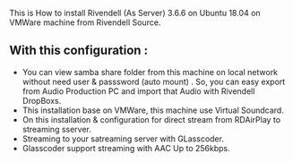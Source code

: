 This is How to install Rivendell (As Server) 3.6.6 on Ubuntu 18.04 on VMWare machine from Rivendell Source.

## With this configuration :
- You can view samba share folder from this machine on local network without need user & passsword (auto mount) . So, you can easy export from Audio Production PC and import that Audio with Rivendell DropBoxs.
- This installation base on VMWare, this machine use Virtual Soundcard.
- On this installation & configuration for direct stream from RDAirPlay to streaming sserver.
- Streaming to your satreaming server with GLasscoder.
- Glasscoder support streaming with AAC Up to 256kbps.

